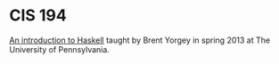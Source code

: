 # CIS 194
[An introduction to Haskell](http://www.seas.upenn.edu/%7Ecis194/spring13/) taught by Brent Yorgey in spring 2013 at The University of Pennsylvania.

